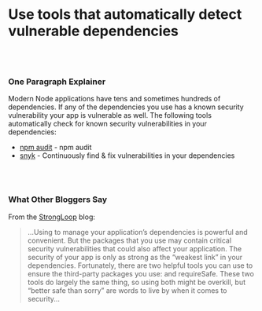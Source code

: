# Use tools that automatically detect vulnerable dependencies

<br/><br/>

### One Paragraph Explainer

Modern Node applications have tens and sometimes hundreds of dependencies. If any of the dependencies
you use has a known security vulnerability your app is vulnerable as well.
The following tools automatically check for known security vulnerabilities in your dependencies:

- [npm audit](https://docs.npmjs.com/cli/audit) - npm audit
- [snyk](https://snyk.io/) - Continuously find & fix vulnerabilities in your dependencies

<br/><br/>

### What Other Bloggers Say

From the [StrongLoop](https://strongloop.com/strongblog/best-practices-for-express-in-production-part-one-security/) blog:

> ...Using to manage your application’s dependencies is powerful and convenient.  But the packages that you use may contain critical security vulnerabilities that could also affect your application.  The security of your app is only as strong as the “weakest link” in your dependencies. Fortunately, there are two helpful tools you can use to ensure the third-party packages you use: and requireSafe.  These two tools do largely the same thing, so using both might be overkill, but “better safe than sorry” are words to live by when it comes to security...
